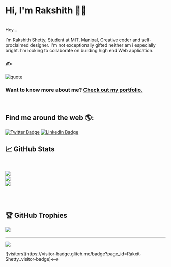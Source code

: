  
# Hi, I'm Rakshith 👋🏾 

<!--img align="center"  src="./assets/images/placeholder.webp" alt="placeholder"-->

<br>Hey...

I’m Rakshith Shetty, Student at MIT, Manipal, Creative coder and self-proclaimed designer. I'm not exceptionally gifted neither am i especially bright.
    I’m looking to collaborate on building high end Web application.

### ✍️
![quote](https://quotes-github-readme.vercel.app/api?type=horizontal&theme=radical)  

### Want to know more about me? [Check out my portfolio.](https://rakshithshetty.vercel.app/)
<br>

## Find me around the web 🌎:

[![Twitter Badge](https://img.shields.io/badge/Twitter-Profile-informational?style=flat&logo=twitter&logoColor=white&color=1CA2F1)](https://twitter.com/rakxi_Shetty)
[![LinkedIn Badge](https://img.shields.io/badge/LinkedIn-Profile-informational?style=flat&logo=linkedin&logoColor=white&color=0D76A8)](https://www.linkedin.com/in/rakshith-shetty-/)




## &#x1f4c8; GitHub Stats
<br>

![](https://github-readme-stats.vercel.app/api?username=Rakxit-Shetty&theme=dark&hide_border=true&include_all_commits=true&count_private=false)<br/>
![](https://github-readme-streak-stats.herokuapp.com/?user=Rakxit-Shetty&theme=dark&hide_border=true)<br/>
![](https://github-readme-stats.vercel.app/api/top-langs/?username=Rakxit-Shetty&theme=dark&hide_border=true&include_all_commits=true&count_private=false&layout=compact)

<br>

<!--br>
<a href="https://github.com/Rakxit-Shetty">
  <img align="center" style="margin:0.5rem" src="https://github-readme-stats.vercel.app/api/top-langs/?username=Rakxit-Shetty&hide=html,css&title_color=ffffff&text_color=c9cacc&icon_color=4AB197&bg_color=1A2B34" />
</a>

<a href="https://github.com/Rakxit-Shetty">
  <img align="center" style="margin:0.5rem" src="https://github-readme-stats.vercel.app/api?username=Rakxit-Shetty&show_icons=true&line_height=27&count_private=true&title_color=ffffff&text_color=c9cacc&icon_color=4AB097&bg_color=1A2B34" alt="RAKKIZ's GitHub Stats" />
</a>

<br-->
<br>

## 🏆 GitHub Trophies
![](https://github-profile-trophy.vercel.app/?username=Rakxit-Shetty&theme=radical&no-frame=true&no-bg=false&margin-w=4)



---
[![](https://visitcount.itsvg.in/api?id=Rakxit-Shetty&icon=0&color=0)](https://visitcount.itsvg.in)


<!-->![visitors](https://visitor-badge.glitch.me/badge?page_id=Rakxit-Shetty..visitor-badge)<-->
